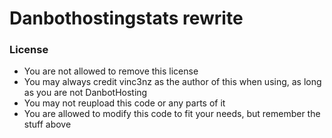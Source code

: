 # Danbothostingstats rewrite

### License
- You are not allowed to remove this license
- You may always credit vinc3nz as the author of this when using, as long as you are not DanbotHosting
- You may not reupload this code or any parts of it
- You are allowed to modify this code to fit your needs, but remember the stuff above
